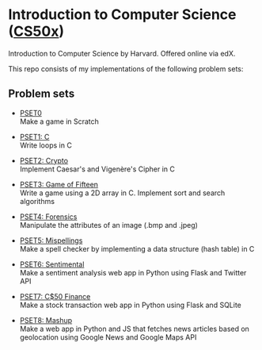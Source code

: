 # Introduction to Computer Science ([CS50x](https://www.edx.org/course/cs50s-introduction-computer-science-harvardx-cs50x))

Introduction to Computer Science by Harvard. Offered online via edX.

This repo consists of my implementations of the following problem sets: 

## Problem sets

* [PSET0](https://docs.cs50.net/2017/x/psets/0/pset0.html)   
Make a game in Scratch

* [PSET1: C](https://docs.cs50.net/2017/x/psets/1/pset1.html)   
Write loops in C

* [PSET2: Crypto](https://docs.cs50.net/2017/x/psets/2/pset2.html)   
Implement Caesar's and Vigenère's Cipher in C

* [PSET3: Game of Fifteen](https://docs.cs50.net/2017/x/psets/3/pset3.html)   
Write a game using a 2D array in C. Implement sort and search algorithms

* [PSET4: Forensics](https://docs.cs50.net/2017/x/psets/4/pset4.html)   
Manipulate the attributes of an image (.bmp and .jpeg)

* [PSET5: Mispellings](https://docs.cs50.net/2017/x/psets/5/pset5.html)   
Make a spell checker by implementing a data structure (hash table) in C

* [PSET6: Sentimental](https://docs.cs50.net/2017/x/psets/6/pset6.html)   
Make a sentiment analysis web app in Python using Flask and Twitter API

* [PSET7: C$50 Finance](https://docs.cs50.net/2017/x/psets/7/pset7.html)   
Make a stock transaction web app in Python using Flask and SQLite

* [PSET8: Mashup](https://docs.cs50.net/2017/x/psets/8/pset8.html)   
Make a web app in Python and JS that fetches news articles based on geolocation using Google News and Google Maps API
